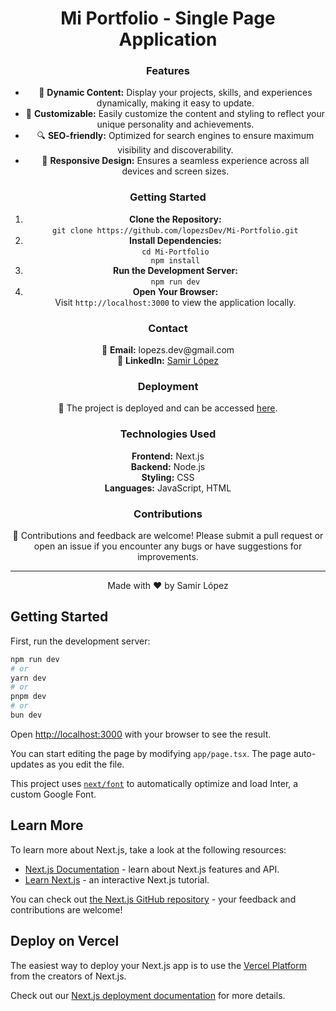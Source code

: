 <!-- Title -->
<h1 align="center">Mi Portfolio - Single Page Application</h1>

<!-- Features -->
<h3 align="center">Features</h3>

<ul align="center">
  <li>🚀 <strong>Dynamic Content:</strong> Display your projects, skills, and experiences dynamically, making it easy to update.</li>
  <li>🎨 <strong>Customizable:</strong> Easily customize the content and styling to reflect your unique personality and achievements.</li>
  <li>🔍 <strong>SEO-friendly:</strong> Optimized for search engines to ensure maximum visibility and discoverability.</li>
  <li>📱 <strong>Responsive Design:</strong> Ensures a seamless experience across all devices and screen sizes.</li>
</ul>

<!-- Getting Started -->
<h3 align="center">Getting Started</h3>

<ol align="center">
  <li><strong>Clone the Repository:</strong><br>
   <code>git clone https://github.com/lopezsDev/Mi-Portfolio.git</code></li>
  <li><strong>Install Dependencies:</strong><br>
   <code>cd Mi-Portfolio<br>npm install</code></li>
  <li><strong>Run the Development Server:</strong><br>
   <code>npm run dev</code></li>
  <li><strong>Open Your Browser:</strong><br>
   Visit <code>http://localhost:3000</code> to view the application locally.</li>
</ol>

<!-- Contact -->
<h3 align="center">Contact</h3>

<p align="center">
  📧 <strong>Email:</strong> lopezs.dev@gmail.com<br>
  🔗 <strong>LinkedIn:</strong> <a href="https://www.linkedin.com/in/samir-l%C3%B3pez-906437268/">Samir López</a>
</p>

<!-- Deployment -->
<h3 align="center">Deployment</h3>

<p align="center">🚀 The project is deployed and can be accessed <a href="https://miportafolio-xi.vercel.app/">here</a>.</p>

<!-- Technologies Used -->
<h3 align="center">Technologies Used</h3>

<p align="center">
  <strong>Frontend:</strong> Next.js<br>
  <strong>Backend:</strong> Node.js<br>
  <strong>Styling:</strong> CSS<br>
  <strong>Languages:</strong> JavaScript, HTML
</p>

<!-- Contributions -->
<h3 align="center">Contributions</h3>

<p align="center">🙌 Contributions and feedback are welcome! Please submit a pull request or open an issue if you encounter any bugs or have suggestions for improvements.</p>

---

<p align="center">Made with ❤️ by Samir López</p>


## Getting Started

First, run the development server:

```bash
npm run dev
# or
yarn dev
# or
pnpm dev
# or
bun dev
```

Open [http://localhost:3000](http://localhost:3000) with your browser to see the result.

You can start editing the page by modifying `app/page.tsx`. The page auto-updates as you edit the file.

This project uses [`next/font`](https://nextjs.org/docs/basic-features/font-optimization) to automatically optimize and load Inter, a custom Google Font.

## Learn More

To learn more about Next.js, take a look at the following resources:

- [Next.js Documentation](https://nextjs.org/docs) - learn about Next.js features and API.
- [Learn Next.js](https://nextjs.org/learn) - an interactive Next.js tutorial.

You can check out [the Next.js GitHub repository](https://github.com/vercel/next.js/) - your feedback and contributions are welcome!

## Deploy on Vercel

The easiest way to deploy your Next.js app is to use the [Vercel Platform](https://vercel.com/new?utm_medium=default-template&filter=next.js&utm_source=create-next-app&utm_campaign=create-next-app-readme) from the creators of Next.js.

Check out our [Next.js deployment documentation](https://nextjs.org/docs/deployment) for more details.
